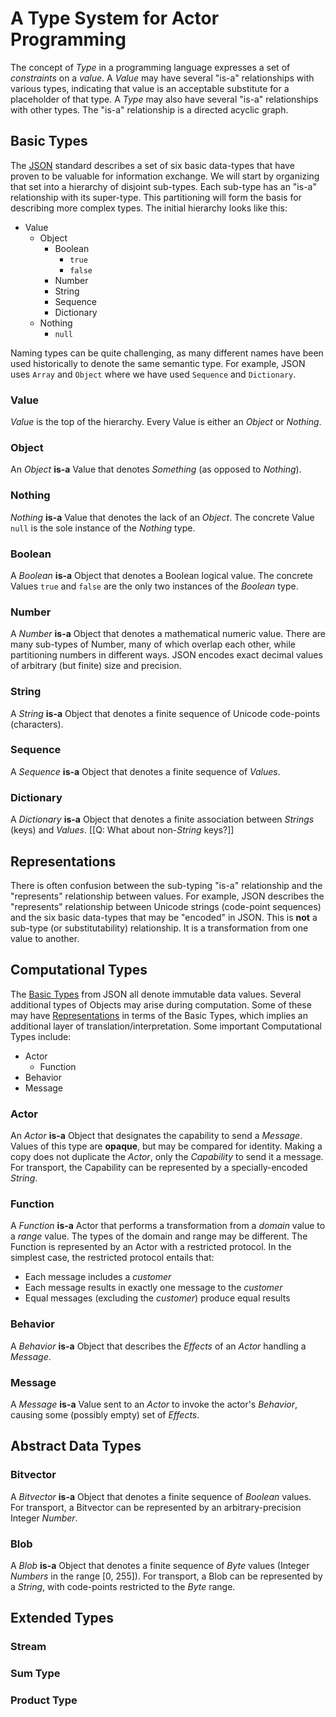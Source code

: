 # A Type System for Actor Programming

The concept of _Type_ in a programming language
expresses a set of _constraints_ on a _value_.
A _Value_ may have several "is-a" relationships
with various types,
indicating that value is an acceptable substitute
for a placeholder of that type.
A _Type_ may also have several "is-a" relationships
with other types.
The "is-a" relationship is a directed acyclic graph.


## Basic Types

The [JSON](http://www.ecma-international.org/publications/files/ECMA-ST/ECMA-404.pdf) standard
describes a set of six basic data-types
that have proven to be valuable for information exchange.
We will start by organizing that set
into a hierarchy of disjoint sub-types.
Each sub-type has an "is-a" relationship
with its super-type.
This partitioning will form the basis
for describing more complex types.
The initial hierarchy looks like this:

  * Value
    * Object
      * Boolean
        * `true`
        * `false`
      * Number
      * String
      * Sequence
      * Dictionary
    * Nothing
      * `null`

Naming types can be quite challenging,
as many different names have been used
historically to denote the same semantic type.
For example, JSON uses `Array` and `Object`
where we have used `Sequence` and `Dictionary`.

### Value

_Value_ is the top of the hierarchy.
Every Value is either an _Object_ or _Nothing_.

### Object

An _Object_ **is-a** Value that denotes _Something_ (as opposed to _Nothing_).

### Nothing

_Nothing_ **is-a** Value that denotes the lack of an _Object_.
The concrete Value `null` is the sole instance of the _Nothing_ type.

### Boolean

A _Boolean_ **is-a** Object that denotes a Boolean logical value.
The concrete Values `true` and `false` are the only two instances of the _Boolean_ type.

### Number

A _Number_ **is-a** Object that denotes a mathematical numeric value.
There are many sub-types of Number,
many of which overlap each other,
while partitioning numbers in different ways.
JSON encodes exact decimal values of arbitrary (but finite) size and precision.

### String

A _String_ **is-a** Object that denotes a finite sequence of Unicode code-points (characters).

### Sequence

A _Sequence_ **is-a** Object that denotes a finite sequence of _Values_.

### Dictionary

A _Dictionary_ **is-a** Object that denotes a finite association
between _Strings_ (keys) and _Values_.
\[\[Q: What about non-_String_ keys?\]\]


## Representations

There is often confusion between the sub-typing "is-a" relationship
and the "represents" relationship between values.
For example, JSON describes the "represents" relationship
between Unicode strings (code-point sequences)
and the six basic data-types that may be "encoded" in JSON.
This is **not** a sub-type (or substitutability) relationship.
It is a transformation from one value to another.

## Computational Types

The [Basic Types](#basic-types) from JSON all denote immutable data values.
Several additional types of Objects may arise during computation.
Some of these may have [Representations](#representations) in terms of the Basic Types,
which implies an additional layer of translation/interpretation.
Some important Computational Types include:

  * Actor
    * Function
  * Behavior
  * Message

### Actor

An _Actor_ **is-a** Object that designates the capability to send a _Message_.
Values of this type are **opaque**, but may be compared for identity.
Making a copy does not duplicate the _Actor_,
only the _Capability_ to send it a message.
For transport, the Capability can be represented by a specially-encoded _String_.

### Function

A _Function_ **is-a** Actor that performs a transformation
from a _domain_ value to a _range_ value.
The types of the domain and range may be different.
The Function is represented by an Actor with a restricted protocol.
In the simplest case, the restricted protocol entails that:

  * Each message includes a _customer_
  * Each message results in exactly one message to the _customer_
  * Equal messages (excluding the _customer_) produce equal results

### Behavior

A _Behavior_ **is-a** Object that describes the _Effects_
of an _Actor_ handling a _Message_.

### Message

A _Message_ **is-a** Value sent to an _Actor_
to invoke the actor's _Behavior_,
causing some (possibly empty) set of _Effects_.

## Abstract Data Types

### Bitvector

A _Bitvector_ **is-a** Object that denotes a finite sequence of _Boolean_ values.
For transport, a Bitvector can be represented by an arbitrary-precision Integer _Number_.

### Blob

A _Blob_ **is-a** Object that denotes a finite sequence of _Byte_ values
(Integer _Numbers_ in the range \[0, 255\]).
For transport, a Blob can be represented by a _String_,
with code-points restricted to the _Byte_ range.

## Extended Types

### Stream

### Sum Type

### Product Type
